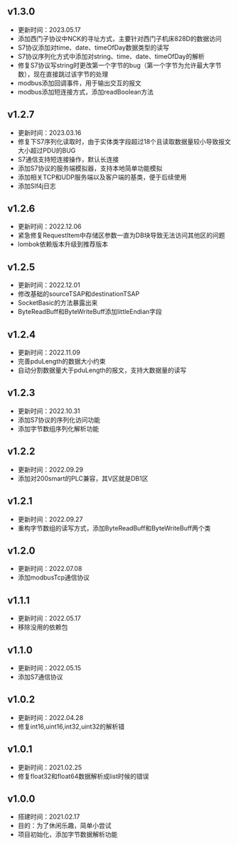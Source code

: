 ## v1.3.0
- 更新时间：2023.05.17
- 添加西门子协议中NCK的寻址方式，主要针对西门子机床828D的数据访问
- S7协议添加对time、date、timeOfDay数据类型的读写
- S7协议序列化方式中添加对string、time、date、timeOfDay的解析
- 修复S7协议写string时更改第一个字节的bug（第一个字节为允许最大字节数），现在直接跳过该字节的处理
- modbus添加回调事件，用于输出交互的报文
- modbus添加短连接方式，添加readBoolean方法

## v1.2.7
- 更新时间：2023.03.16
- 修复下S7序列化读取时，由于实体类字段超过18个且读取数据量较小导致报文大小超过PDU的BUG
- S7通信支持短连接操作，默认长连接
- 添加S7协议的服务端模拟器，支持本地简单功能模拟
- 添加相关TCP和UDP服务端以及客户端的基类，便于后续使用
- 添加Slf4j日志

## v1.2.6
- 更新时间：2022.12.06
- 紧急修复RequestItem中存储区参数一直为DB块导致无法访问其他区的问题
- lombok依赖版本升级到推荐版本

## v1.2.5
- 更新时间：2022.12.01
- 修改基础的sourceTSAP和destinationTSAP
- SocketBasic的方法暴露出来
- ByteReadBuff和ByteWriteBuff添加littleEndian字段

## v1.2.4
- 更新时间：2022.11.09
- 完善pduLength的数据大小约束
- 自动分割数据量大于pduLength的报文，支持大数据量的读写

## v1.2.3
- 更新时间：2022.10.31
- 添加S7协议的序列化访问功能
- 添加字节数组序列化解析功能

## v1.2.2
- 更新时间：2022.09.29
- 添加对200smart的PLC兼容，其V区就是DB1区

## v1.2.1
- 更新时间：2022.09.27
- 重构字节数组的读写方式，添加ByteReadBuff和ByteWriteBuff两个类

## v1.2.0
- 更新时间：2022.07.08
- 添加modbusTcp通信协议

## v1.1.1
- 更新时间：2022.05.17
- 移除没用的依赖包

## v1.1.0
- 更新时间：2022.05.15
- 添加S7通信协议

## v1.0.2
- 更新时间：2022.04.28
- 修复int16,uint16,int32,uint32的解析错

## v1.0.1
- 更新时间：2021.02.25
- 修复float32和float64数据解析成list时候的错误

## v1.0.0
- 搭建时间：2021.02.17
- 目的：为了休闲乐趣，简单小尝试
- 项目初始化，添加字节数据解析功能



